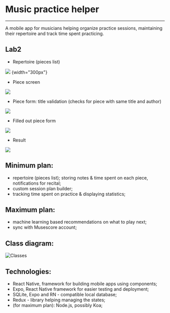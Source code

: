 # Music practice helper

------

A mobile app for musicians helping organize practice sessions, maintaining their repertoire and  track time spent practicing.

## Lab2

- Repertoire (pieces list)

![](./assets/screens/sc1.png) {width="300px"}

- Piece screen

![](./assets/screens/sc2.png)

- Piece form: title validation (checks for piece with same title and author) 

![](./assets/screens/sc3.png)

- Filled out piece form

![](./assets/screens/sc4.png)

- Result

![](./assets/screens/sc5.png)


## Minimum plan:

- repertoire (pieces list); storing notes & time spent on each piece, notifications for recital;
- custom session plan builder;
- tracking time spent on practice & displaying statistics;


## Maximum plan:

- machine learning based recommendations on what to play next;
- sync with Musescore account;

## Class diagram:

![Classes](./assets/classes.png)

## Technologies:

- React Native, framework for building mobile apps using components;
- Expo, React Native framework for easier testing and deployment;
- SQLite, Expo and RN - compatible local database;
- Redux - library helping managing the states;
- (for maximum plan): Node.js, possibly Koa;
 
